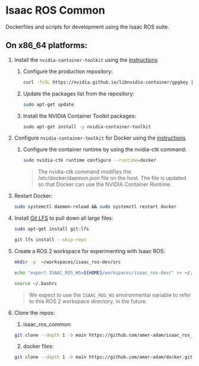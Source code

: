 # Isaac ROS Common

Dockerfiles and scripts for development using the Isaac ROS suite.

## On x86_64 platforms:

1. Install the ``nvidia-container-toolkit`` using the [instructions](https://docs.nvidia.com/datacenter/cloud-native/container-toolkit/latest/install-guide.html#installing-with-apt)
    1. Configure the production repository:
        ```bash
        curl -fsSL https://nvidia.github.io/libnvidia-container/gpgkey | sudo gpg --dearmor -o /usr/share/keyrings/nvidia-container-toolkit-keyring.gpg && curl -s -L https://nvidia.github.io/libnvidia-container/stable/deb/nvidia-container-toolkit.list | sed 's#deb https://#deb [signed-by=/usr/share/keyrings/nvidia-container-toolkit-keyring.gpg] https://#g' | sudo tee /etc/apt/sources.list.d/nvidia-container-toolkit.list
        ```

    2. Update the packages list from the repository:
        ```bash
        sudo apt-get update
        ```

    3. Install the NVIDIA Container Toolkit packages:
        ```bash
        sudo apt-get install -y nvidia-container-toolkit
        ```

2. Configure ``nvidia-container-toolkit`` for Docker using the [instructions](https://docs.nvidia.com/datacenter/cloud-native/container-toolkit/latest/install-guide.html#configuring-docker)
    1. Configure the container runtime by using the nvidia-ctk command:
        ```bash
        sudo nvidia-ctk runtime configure --runtime=docker
        ```
        > The nvidia-ctk command modifies the /etc/docker/daemon.json file on the host. The file is updated so that Docker can use the NVIDIA Container Runtime.


3. Restart Docker:
   ```bash
   sudo systemctl daemon-reload && sudo systemctl restart docker
   ```

4. Install [Git LFS](https://git-lfs.github.com/) to pull down all large files:
      ```bash
      sudo apt-get install git-lfs
      ```
      ```bash
      git lfs install --skip-repo
      ```

5. Create a ROS 2 workspace for experimenting with Isaac ROS:
    ```bash
    mkdir -p  ~/workspaces/isaac_ros-dev/src
    ```
    ```bash
    echo "export ISAAC_ROS_WS=${HOME}/workspaces/isaac_ros-dev/" >> ~/.bashrc
    ```
    ```bash
    source ~/.bashrc
    ```
    > We expect to use the ``ISAAC_ROS_WS`` environmental variable to refer to this ROS 2 workspace directory, in the future.

6. Clone the repos:
    1. isaac_ros_common:
    ```bash
    git clone --depth 1 -b main https://github.com/amer-adam/isaac_ros_common.git ~/workspaces/isaac_ros-dev/src/isaac_ros_common
    ```
    2. docker files:
    ```bash
    git clone --depth 1 -b main https://github.com/amer-adam/docker.git ~/workspaces/isaac_ros-dev/src/docker
    ```
